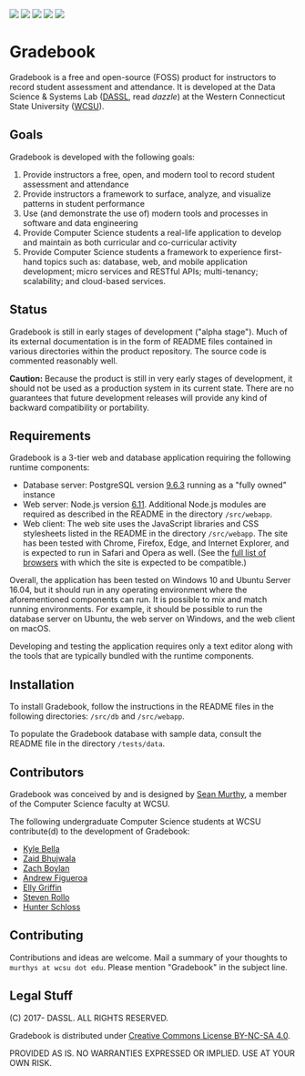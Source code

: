 <a href="https://postgresql.org"><img src="https://img.shields.io/badge/Powered%20by-PostgreSQL-blue.svg"/></a>
<a href="https://nodejs.org"><img src="https://img.shields.io/badge/Served%20by-Node.js-brightgreen.svg"/></a>
<a href="https://github.com"><img src="https://img.shields.io/badge/Hosted%20on-GitHub-blue.svg"/></a>
<a href="https://zenhub.com"><img src="https://raw.githubusercontent.com/ZenHubIO/support/master/zenhub-badge.png"/></a>
<a href="http://creativecommons.org/licenses/by-nc-sa/4.0/"><img src="https://img.shields.io/badge/License-CC%20BY--NC--SA%204.0-lightgrey.svg"/></a>

# Gradebook

Gradebook is a free and open-source (FOSS) product for instructors to record
student assessment and attendance. It is developed at the Data Science & Systems Lab ([DASSL](https://dassl.github.io), read _dazzle_) at the Western Connecticut
State University ([WCSU](http://wcsu.edu/)).

## Goals
Gradebook is developed with the following goals:
1. Provide instructors a free, open, and modern tool to record student
assessment and attendance
2. Provide instructors a framework to surface, analyze, and visualize patterns
in student performance
3. Use (and demonstrate the use of) modern tools and processes in software and
data engineering
4. Provide Computer Science students a real-life application to develop and
maintain as both curricular and co-curricular activity
5. Provide Computer Science students a framework to experience first-hand topics
such as: database, web, and mobile application development; micro services and
RESTful APIs; multi-tenancy; scalability; and cloud-based services.

## Status

Gradebook is still in early stages of development ("alpha stage"). Much of its
external documentation is in the form of README files contained in various
directories within the product repository. The source code is commented
reasonably well.

__Caution:__ Because the product is still in very early stages of development,
it should not be used as a production system in its current state. There are no
guarantees that future development releases will provide any kind of backward
compatibility or portability.

## Requirements

Gradebook is a 3-tier web and database application requiring the following
runtime components:
- Database server: PostgreSQL version [9.6.3](https://www.postgresql.org/docs/9.6/static/index.html)
running as a "fully owned" instance
- Web server: Node.js version [6.11](https://nodejs.org/dist/latest-v6.x/docs/api/).
Additional Node.js modules are required as described in the README in the
directory `/src/webapp`.
- Web client: The web site uses the JavaScript libraries and CSS stylesheets
listed in the README in the directory `/src/webapp`. The site has been tested
with Chrome, Firefox, Edge, and Internet Explorer, and is expected to run in
Safari and Opera as well. (See the [full list of browsers](https://github.com/Dogfalo/materialize#supported-browsers) with which
the site is expected to be compatible.)

Overall, the application has been tested on Windows 10 and Ubuntu Server 16.04,
but it should run in any operating environment where the aforementioned
components can run. It is possible to mix and match running environments. For
example, it should be possible to run the database server on Ubuntu, the web
server on Windows, and the web client on macOS.

Developing and testing the application requires only a text editor along with
the tools that are typically bundled with the runtime components.

## Installation

To install Gradebook, follow the instructions in the README files in the
following directories: `/src/db` and `/src/webapp`.

To populate the Gradebook database with sample data, consult the README file in
the directory `/tests/data`.

## Contributors

Gradebook was conceived by and is designed by [Sean Murthy](http://sites.wcsu.edu/murthys/),
a member of the Computer Science faculty at WCSU.

The following undergraduate Computer Science students at WCSU contribute(d) to
the development of Gradebook:
- [Kyle Bella](https://github.com/bella004)
- [Zaid Bhujwala](https://github.com/zbhujwala)
- [Zach Boylan](https://github.com/ZBoylan)
- [Andrew Figueroa](https://github.com/afig)
- [Elly Griffin](https://github.com/griffine)
- [Steven Rollo](https://github.com/srrollo)
- [Hunter Schloss](https://github.com/hunterSchloss)

## Contributing

Contributions and ideas are welcome. Mail a summary of your thoughts to
`murthys at wcsu dot edu`. Please mention "Gradebook" in the subject line.

## Legal Stuff

(C) 2017- DASSL. ALL RIGHTS RESERVED.

Gradebook is distributed under [Creative Commons License BY-NC-SA 4.0](https://creativecommons.org/licenses/by-nc-sa/4.0/).

PROVIDED AS IS. NO WARRANTIES EXPRESSED OR IMPLIED. USE AT YOUR OWN RISK.
